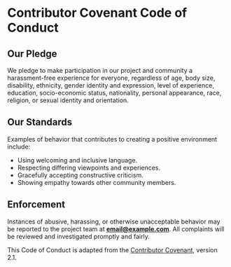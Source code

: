 # Contributor Covenant Code of Conduct

## Our Pledge
We pledge to make participation in our project and community a harassment-free experience for everyone, regardless of age, body size, disability, ethnicity, gender identity and expression, level of experience, education, socio-economic status, nationality, personal appearance, race, religion, or sexual identity and orientation.

## Our Standards
Examples of behavior that contributes to creating a positive environment include:
- Using welcoming and inclusive language.
- Respecting differing viewpoints and experiences.
- Gracefully accepting constructive criticism.
- Showing empathy towards other community members.

## Enforcement
Instances of abusive, harassing, or otherwise unacceptable behavior may be reported to the project team at **[email@example.com](mailto:email@example.com)**. All complaints will be reviewed and investigated promptly and fairly.

This Code of Conduct is adapted from the [Contributor Covenant](https://www.contributor-covenant.org/), version 2.1.
